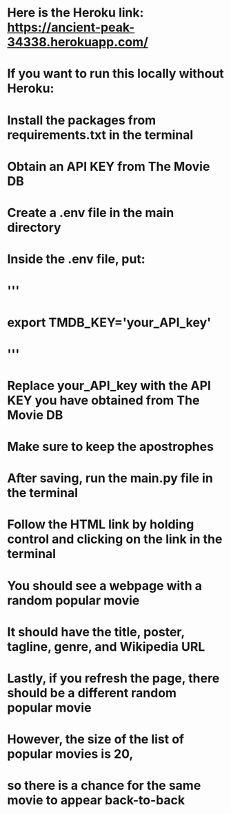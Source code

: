 # Here is the Heroku link: https://ancient-peak-34338.herokuapp.com/
# If you want to run this locally without Heroku:
# Install the packages from requirements.txt in the terminal
# Obtain an API KEY from The Movie DB
# Create a .env file in the main directory
# Inside the .env file, put:
# '''
# export TMDB_KEY='your_API_key'
# '''
# Replace your_API_key with the API KEY you have obtained from The Movie DB
# Make sure to keep the apostrophes
# After saving, run the main.py file in the terminal
# Follow the HTML link by holding control and clicking on the link in the terminal
# You should see a webpage with a random popular movie
# It should have the title, poster, tagline, genre, and Wikipedia URL
# Lastly, if you refresh the page, there should be a different random popular movie
# However, the size of the list of popular movies is 20,
# so there is a chance for the same movie to appear back-to-back